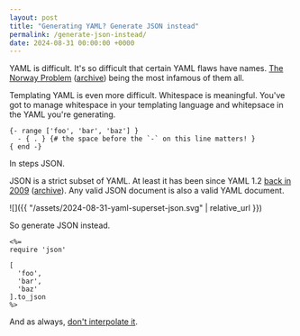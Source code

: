 ```yaml
---
layout: post
title: "Generating YAML? Generate JSON instead"
permalink: /generate-json-instead/
date: 2024-08-31 00:00:00 +0000
---
```


YAML is difficult. 
It's so difficult that certain YAML flaws have names. 
[The Norway Problem](https://hitchdev.com/strictyaml/why/implicit-typing-removed/) ([archive](https://archive.ph/y734B)) being the most infamous of them all.

Templating YAML is even more difficult. 
Whitespace is meaningful.
You've got to manage whitespace in your templating language and whitepsace in the YAML you're generating.

```erb
{- range ['foo', 'bar', 'baz'] }
  - { . } {# the space before the `-` on this line matters! }
{ end -}
```

In steps JSON.

JSON is a strict subset of YAML.
At least it has been since YAML 1.2 [back in 2009](https://en.wikipedia.org/wiki/YAML#Versions) ([archive](https://archive.ph/V8pFe#selection-2251.0-2251.8)).
Any valid JSON document is also a valid YAML document.

![]({{ "/assets/2024-08-31-yaml-superset-json.svg" | relative_url }})

So generate JSON instead.

```erb
<%=
require 'json'

[
  'foo', 
  'bar', 
  'baz'
].to_json
%>
```

And as always, [don't interpolate it](/dont-interpolate-json/).